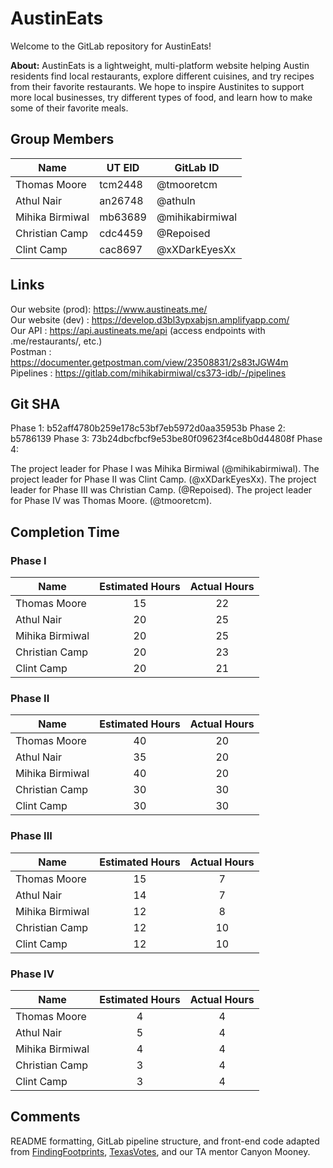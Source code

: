 # AustinEats

Welcome to the GitLab repository for AustinEats! <br>

**About:** AustinEats is a lightweight, multi-platform website helping Austin residents find local restaurants, explore different cuisines, and try recipes from their favorite restaurants. We hope to inspire Austinites to support more local businesses, try different types of food, and learn how to make some of their favorite meals.

## Group Members

| Name            | UT EID  | GitLab ID       |
| --------------- | ------- | --------------- |
| Thomas Moore    | tcm2448 | @tmooretcm      |
| Athul Nair      | an26748 | @athuln         |
| Mihika Birmiwal | mb63689 | @mihikabirmiwal |
| Christian Camp  | cdc4459 | @Repoised       |
| Clint Camp      | cac8697 | @xXDarkEyesXx   |

## Links

Our website (prod): https://www.austineats.me/ <br>
Our website (dev) : https://develop.d3bl3ypxabjsn.amplifyapp.com/ <br>
Our API           : https://api.austineats.me/api (access endpoints with .me/restaurants/<id>, etc.) <br>
Postman           : https://documenter.getpostman.com/view/23508831/2s83tJGW4m <br>
Pipelines         : https://gitlab.com/mihikabirmiwal/cs373-idb/-/pipelines <br>

## Git SHA

Phase 1:  b52aff4780b259e178c53bf7eb5972d0aa35953b
Phase 2:  b5786139
Phase 3:  73b24dbcfbcf9e53be80f09623f4ce8b0d44808f
Phase 4:  

The project leader for Phase I was Mihika Birmiwal (@mihikabirmiwal).
The project leader for Phase II was Clint Camp. (@xXDarkEyesXx).
The project leader for Phase III was Christian Camp. (@Repoised).
The project leader for Phase IV was Thomas Moore. (@tmooretcm).

## Completion Time

### Phase I

| Name            | Estimated Hours | Actual Hours |
| --------------- | :-------------: | :----------: |
| Thomas Moore    | 15              | 22           |
| Athul Nair      | 20              | 25           |
| Mihika Birmiwal | 20              | 25           |
| Christian Camp  | 20              | 23           |
| Clint Camp      | 20              | 21           |

### Phase II

| Name            | Estimated Hours | Actual Hours |
| --------------- | :-------------: | :----------: |
| Thomas Moore    | 40              | 20           |
| Athul Nair      | 35              | 20           |
| Mihika Birmiwal | 40              | 20           |
| Christian Camp  | 30              | 30           |
| Clint Camp      | 30              | 30           |

### Phase III
| Name            | Estimated Hours | Actual Hours |
| --------------- | :-------------: | :----------: |
| Thomas Moore    | 15              | 7            |
| Athul Nair      | 14              | 7            |
| Mihika Birmiwal | 12              | 8            |
| Christian Camp  | 12              | 10           |
| Clint Camp      | 12              | 10           |

### Phase IV
| Name            | Estimated Hours | Actual Hours |
| --------------- | :-------------: | :----------: |
| Thomas Moore    | 4               | 4            |
| Athul Nair      | 5               | 4            |
| Mihika Birmiwal | 4               | 4            |
| Christian Camp  | 3               | 4            |
| Clint Camp      | 3               | 4            |

## Comments

README formatting, GitLab pipeline structure, and front-end code adapted from [FindingFootprints](https://gitlab.com/AlejandroCantu/group2), [TexasVotes](https://gitlab.com/forbesye/fitsbits/-/tree/master/), and our TA mentor Canyon Mooney.

